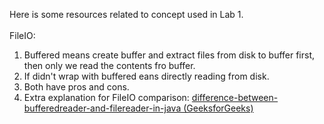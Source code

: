 Here is some resources related to concept used in Lab 1. \
\
FileIO:
1. Buffered means create buffer and extract files from disk to buffer first, then only we read the contents fro buffer.
2. If didn't wrap with buffered eans directly reading from disk.
3. Both have pros and cons.
4. Extra explanation for FileIO comparison: [difference-between-bufferedreader-and-filereader-in-java (GeeksforGeeks)](https://www.geeksforgeeks.org/difference-between-bufferedreader-and-filereader-in-java/)
